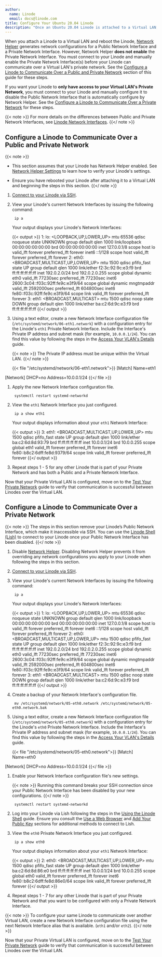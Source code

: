 ```yaml
---
author:
  name: Linode
  email: docs@linode.com
title: Configure Your Ubuntu 20.04 Linode
description: "Once an Ubuntu 20.04 Linode is attached to a Virtual LAN, you must connect to your Linode in order to enable its new private network interface. This guide includes the networking configuration steps to perform on your Linode."
---
```


When you attach a Linode to a Virtual LAN and reboot the Linode, [Network Helper](/docs/guides/network-helper/#what-is-network-helper) generates network configurations for a Public Network Interface and a Private Network Interface. However, Network Helper **does not enable** the Private Network Interface. You must connect to your Linode and manually enable the Private Network Interface(s) before your Linode can communicate over a Virtual LAN's private network. See the [Configure a Linode to Communicate Over a Public and Private Network](#configure-a-linode-to-communicate-over-a-public-and-private-network) section of this guide for these steps.

If you want your Linode to **only have access to your Virtual LAN's Private Network**, you must connect to your Linode and manually configure it to disable the Public Network Interface that is automatically configure by Network Helper. See the [Configure a Linode to Communicate Over a Private Network](#configure-a-linode-to-communicate-over-a-private-network) for these steps.

{{< note >}}
For more details on the differences between Public and Private Network Interfaces, see [Linode Network Interfaces](/docs/products/networking/vlans/guides/linode-network-interfaces).
{{</ note >}}

## Configure a Linode to Communicate Over a Public and Private Network

{{< note >}}
- This section assumes that your Linode has Network Helper enabled. See [Network Helper Settings](/docs/guides/network-helper/#network-helper-settings) to learn how to verify your Linode's settings.

- Ensure you have rebooted your Linode after attaching it to a Virtual LAN and beginning the steps in this section.
{{</ note >}}

1. [Connect to your Linode via SSH](/docs/guides/getting-started/#connect-to-your-linode-via-ssh).

1. View your Linode's current Network Interfaces by issuing the following command:

        ip a

    Your output displays your Linode's Network Interfaces:

    {{< output >}}
1: lo: <LOOPBACK,UP,LOWER_UP> mtu 65536 qdisc noqueue state UNKNOWN group default qlen 1000
    link/loopback 00:00:00:00:00:00 brd 00:00:00:00:00:00
    inet 127.0.0.1/8 scope host lo
       valid_lft forever preferred_lft forever
    inet6 ::1/128 scope host
       valid_lft forever preferred_lft forever
2: eth0: <BROADCAST,MULTICAST,UP,LOWER_UP> mtu 1500 qdisc pfifo_fast state UP group default qlen 1000
    link/ether f2:3c:92:9c:e3:f9 brd ff:ff:ff:ff:ff:ff
    inet 192.0.2.0/24 brd 192.0.2.0.255 scope global dynamic eth0
       valid_lft 77230sec preferred_lft 77230sec
    inet6 2600:3c04::f03c:92ff:fe9c:e3f9/64 scope global dynamic mngtmpaddr
       valid_lft 2592000sec preferred_lft 604800sec
    inet6 fe80::f03c:92ff:fe9c:e3f9/64 scope link
       valid_lft forever preferred_lft forever
3: eth1: <BROADCAST,MULTICAST> mtu 1500 qdisc noop state DOWN group default qlen 1000
    link/ether ba:c2:6d:9c:e3:f9 brd ff:ff:ff:ff:ff:ff
  {{</ output >}}

1. Using a text editor, create a new Network Interface configuration file (`/etc/systemd/network/06-eth1.network`) with a configuration entry for the Linode's `eth1` Private Network Interface. Include the Interface's Private IP address and subnet mask (for example, `10.0.0.1/24`). You can find this value by following the steps in the [Access Your VLAN's Details](/docs/products/networking/vlans/guides/access-your-vlans-details) guide.

    {{< note >}}
The Private IP address must be unique within the Virtual LAN.
{{</ note >}}

      {{< file "/etc/systemd/network/06-eth1.network">}}
[Match]
Name=eth1

[Network]
DHCP=no
Address=10.0.0.1/24
      {{</ file >}}

1. Apply the new Network Interface configuration file.

        systemctl restart systemd-networkd

1. View the `eth1` Network Interface you just configured.

        ip a show eth1

    Your output displays information about your `eth1` Network Interface:

      {{< output >}}
3: eth1: <BROADCAST,MULTICAST,UP,LOWER_UP> mtu 1500 qdisc pfifo_fast state UP group default qlen 1000
    link/ether ba:c2:6d:8d:93:79 brd ff:ff:ff:ff:ff:ff
    inet 10.0.0.1/24 brd 10.0.0.255 scope global eth1
       valid_lft forever preferred_lft forever
    inet6 fe80::b8c2:6dff:fe8d:9379/64 scope link
       valid_lft forever preferred_lft forever
      {{</ output >}}

1. Repeat steps 1 - 5 for any other Linode that is part of your Private Network and has both a Public and a Private Network Interface.

Now that your Private Virtual LAN is configured, move on to the [Test Your Private Network](/docs/products/networking/vlans/guides/test-your-private-network) guide to verify that communication is successful between Linodes over the Virtual LAN.

## Configure a Linode to Communicate Over a Private Network

{{< note >}}
The steps in this section remove your Linode’s Public Network Interface, which make it inaccessible via SSH. You can use the [Linode Shell (Lish)](/docs/platform/manager/using-the-linode-shell-lish/) to connect to your Linode once your Public Network Interface has been disabled.
{{</ note >}}

1. Disable [Network Helper](/docs/guides/network-helper/). Disabling Network Helper prevents it from overriding any network configurations you apply to your Linode when following the steps in this section.

1. [Connect to your Linode via SSH](/docs/guides/getting-started/#connect-to-your-linode-via-ssh).

1. View your Linode's current Network Interfaces by issuing the following command:

        ip a

    Your output displays your Linode's Network Interfaces:

    {{< output >}}
1: lo: <LOOPBACK,UP,LOWER_UP> mtu 65536 qdisc noqueue state UNKNOWN group default qlen 1000
    link/loopback 00:00:00:00:00:00 brd 00:00:00:00:00:00
    inet 127.0.0.1/8 scope host lo
       valid_lft forever preferred_lft forever
    inet6 ::1/128 scope host
       valid_lft forever preferred_lft forever
2: eth0: <BROADCAST,MULTICAST,UP,LOWER_UP> mtu 1500 qdisc pfifo_fast state UP group default qlen 1000
    link/ether f2:3c:92:9c:e3:f9 brd ff:ff:ff:ff:ff:ff
    inet 192.0.2.0/24 brd 192.0.2.0.255 scope global dynamic eth0
       valid_lft 77230sec preferred_lft 77230sec
    inet6 2600:3c04::f03c:92ff:fe9c:e3f9/64 scope global dynamic mngtmpaddr
       valid_lft 2592000sec preferred_lft 604800sec
    inet6 fe80::f03c:92ff:fe9c:e3f9/64 scope link
       valid_lft forever preferred_lft forever
3: eth1: <BROADCAST,MULTICAST> mtu 1500 qdisc noop state DOWN group default qlen 1000
    link/ether ba:c2:6d:9c:e3:f9 brd ff:ff:ff:ff:ff:ff
  {{</ output >}}

1. Create a backup of your Network Interface's configuration file.

        mv /etc/systemd/network/05-eth0.network /etc/systemd/network/05-eth0.network.bak

1. Using a text editor, create a new Network Interface configuration file (`/etc/systemd/network/05-eth0.network`) with a configuration entry for the Linode's `eth0` Private Network Interface. Include the Interface's Private IP address and subnet mask (for example, `10.0.0.1/24`). You can find this value by following the steps in the [Access Your VLAN's Details](/docs/products/networking/vlans/guides/access-your-vlans-details) guide.

      {{< file "/etc/systemd/network/05-eth0.network">}}
[Match]
Name=eth0

[Network]
DHCP=no
Address=10.0.0.1/24
      {{</ file >}}

1. Enable your Network Interface configuration file's new settings.

    {{< note >}}
Running this command breaks your SSH connection since your Public Network Interface has been disabled by your new configurations.
{{</ note >}}

        systemctl restart systemd-networkd

1. Log into your Linode via Lish following the steps in the [Using the Linode Shell](/docs/platform/manager/using-the-linode-shell-lish/#use-a-terminal-application) guide. Ensure you consult the [Use a Web Browser](/docs/platform/manager/using-the-linode-shell-lish/#use-a-web-browser) and [Add Your Public Key](/docs/platform/manager/using-the-linode-shell-lish/#add-your-public-key) sections for additional methods to connect to Lish.

1. View the `eth0` Private Network Interface you just configured.

        ip a show eth0

    Your output displays information about your `eth1` Network Interface:

      {{< output >}}
2: eth0: <BROADCAST,MULTICAST,UP,LOWER_UP> mtu 1500 qdisc pfifo_fast state UP group default qlen 1000
    link/ether ba:c2:6d:8d:86:e0 brd ff:ff:ff:ff:ff:ff
    inet 10.0.0.1/24 brd 10.0.0.255 scope global eth0
       valid_lft forever preferred_lft forever
    inet6 fe80::b8c2:6dff:fe8d:86e0/64 scope link
       valid_lft forever preferred_lft forever
{{</ output >}}

1. Repeat steps 1 - 7 for any other Linode that is part of your Private Network and that you want to be configured with only a Private Network Interface.

{{< note >}}
To configure your same Linode to communicate over another Virtual LAN, create a new Network Interface configuration file using the next Network Interface alias that is available. (`eth1` and/or `eth2`).
{{</ note >}}

Now that your Private Virtual LAN is configured, move on to the [Test Your Private Network](/docs/products/networking/vlans/guides/test-your-private-network) guide to verify that communication is successful between Linodes over the Virtual LAN.